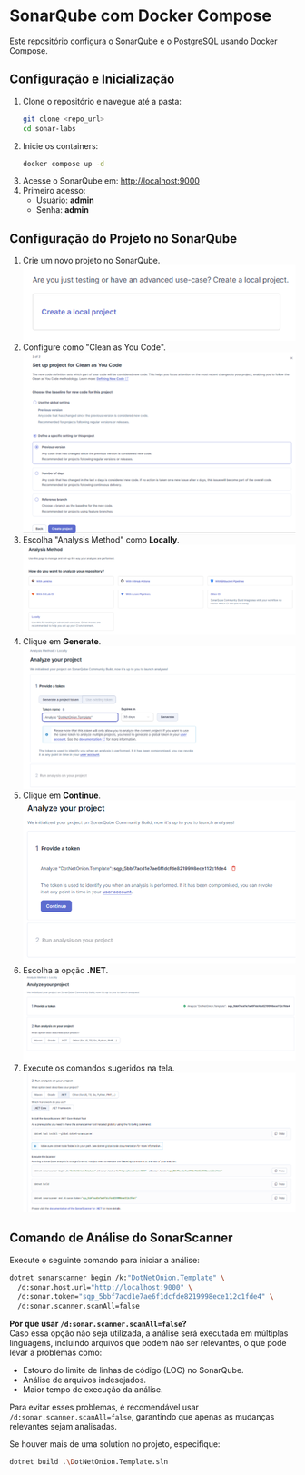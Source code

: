 # SonarQube com Docker Compose

Este repositório configura o SonarQube e o PostgreSQL usando Docker Compose.

## Configuração e Inicialização

1. Clone o repositório e navegue até a pasta:
   ```sh
   git clone <repo_url>
   cd sonar-labs
   ```
2. Inicie os containers:
   ```sh
   docker compose up -d
   ```
3. Acesse o SonarQube em: [http://localhost:9000](http://localhost:9000)
4. Primeiro acesso:
   - Usuário: **admin**
   - Senha: **admin**

## Configuração do Projeto no SonarQube

1. Crie um novo projeto no SonarQube.  
   ![Criar Projeto](image.png)
2. Configure como "Clean as You Code".  
   ![Clean as You Code](image-2.png)
3. Escolha "Analysis Method" como **Locally**.  
   ![Analysis Method](image-3.png)
4. Clique em **Generate**.  
   ![Generate](image-4.png)
5. Clique em **Continue**.  
   ![Continue](image-5.png)
6. Escolha a opção **.NET**.  
   ![Escolher .NET](image-6.png)
7. Execute os comandos sugeridos na tela.  
   ![Comandos](image-7.png)

## Comando de Análise do SonarScanner

Execute o seguinte comando para iniciar a análise:
```sh
dotnet sonarscanner begin /k:"DotNetOnion.Template" \  
  /d:sonar.host.url="http://localhost:9000" \  
  /d:sonar.token="sqp_5bbf7acd1e7ae6f1dcfde8219998ece112c1fde4" \  
  /d:sonar.scanner.scanAll=false
```

**Por que usar `/d:sonar.scanner.scanAll=false`?**  
Caso essa opção não seja utilizada, a análise será executada em múltiplas linguagens, incluindo arquivos que podem não ser relevantes, o que pode levar a problemas como:
- Estouro do limite de linhas de código (LOC) no SonarQube.
- Análise de arquivos indesejados.
- Maior tempo de execução da análise.

Para evitar esses problemas, é recomendável usar `/d:sonar.scanner.scanAll=false`, garantindo que apenas as mudanças relevantes sejam analisadas.

Se houver mais de uma solution no projeto, especifique:
```sh
dotnet build .\DotNetOnion.Template.sln
```
